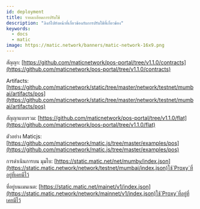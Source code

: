 ```yaml
---
id: deployment
title: รายละเอียดการปรับใช้
description: "ลิงก์ไปยังหน้าที่เกี่ยวข้องกับการปรับใช้ที่เกี่ยวข้อง"
keywords:
  - docs
  - matic
image: https://matic.network/banners/matic-network-16x9.png
---
```


สัญญา: [https://github.com/maticnetwork/pos-portal/tree/v1.1.0/contracts](https://github.com/maticnetwork/pos-portal/tree/v1.1.0/contracts)

Artifacts: [https://github.com/maticnetwork/static/tree/master/network/testnet/mumbai/artifacts/pos](https://github.com/maticnetwork/static/tree/master/network/testnet/mumbai/artifacts/pos)

สัญญาแบบรวม: [https://github.com/maticnetwork/pos-portal/tree/v1.1.0/flat](https://github.com/maticnetwork/pos-portal/tree/v1.1.0/flat)

ตัวอย่าง Maticjs: [https://github.com/maticnetwork/matic.js/tree/master/examples/pos](https://github.com/maticnetwork/matic.js/tree/master/examples/pos)

การดำเนินการบน มุมไบ: [https://static.matic.net/net/mumby/index.json](https://static.matic.network/network/testnet/mumbai/index.json)ใช้`Proxy`ที่อยู่ที่เคยมีไว้

ที่อยู่บนเมนเนต: [https://static.matic.net/mainet/v1/index.json](https://static.matic.network/network/mainnet/v1/index.json)ใช้`Proxy`ที่อยู่ที่เคยมีไว้
